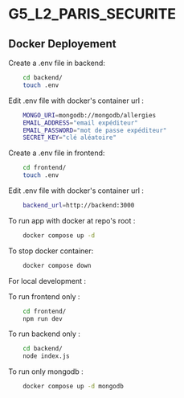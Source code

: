 # G5_L2_PARIS_SECURITE

## Docker Deployement

Create a .env file in backend: 

```bash
    cd backend/
    touch .env
```

Edit .env file with docker's container url : 
```bash
    MONGO_URI=mongodb://mongodb/allergies
    EMAIL_ADDRESS="email expéditeur"
    EMAIL_PASSWORD="mot de passe expéditeur"
    SECRET_KEY="clé aléatoire"
```
Create a .env file in frontend: 

```bash
    cd frontend/
    touch .env
```

Edit .env file with docker's container url : 
```bash
    backend_url=http://backend:3000
```

To run app with docker at repo's root :

```bash
    docker compose up -d
```

To stop docker container:

```bash
    docker compose down
```

For local development :

To run frontend only :
```bash
    cd frontend/
    npm run dev
```

To run backend only :
```bash 
    cd backend/
    node index.js
```

To run only mongodb : 
```bash
    docker compose up -d mongodb
```
